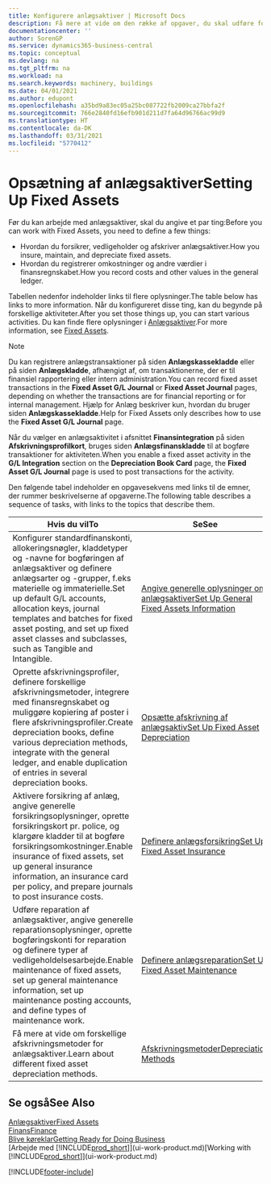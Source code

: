 ```yaml
---
title: Konfigurere anlægsaktiver | Microsoft Docs
description: Få mere at vide om den række af opgaver, du skal udføre for at oprette anlægsaktiver, f.eks. maskiner eller bygninger.
documentationcenter: ''
author: SorenGP
ms.service: dynamics365-business-central
ms.topic: conceptual
ms.devlang: na
ms.tgt_pltfrm: na
ms.workload: na
ms.search.keywords: machinery, buildings
ms.date: 04/01/2021
ms.author: edupont
ms.openlocfilehash: a35bd9a83ec05a25bc087722fb2009ca27bbfa2f
ms.sourcegitcommit: 766e2840fd16efb901d211d7fa64d96766ac99d9
ms.translationtype: HT
ms.contentlocale: da-DK
ms.lasthandoff: 03/31/2021
ms.locfileid: "5770412"
---
```

# <a name="setting-up-fixed-assets"></a><span data-ttu-id="feef0-103">Opsætning af anlægsaktiver</span><span class="sxs-lookup"><span data-stu-id="feef0-103">Setting Up Fixed Assets</span></span>
<span data-ttu-id="feef0-104">Før du kan arbejde med anlægsaktiver, skal du angive et par ting:</span><span class="sxs-lookup"><span data-stu-id="feef0-104">Before you can work with Fixed Assets, you need to define a few things:</span></span>  

* <span data-ttu-id="feef0-105">Hvordan du forsikrer, vedligeholder og afskriver anlægsaktiver.</span><span class="sxs-lookup"><span data-stu-id="feef0-105">How you insure, maintain, and depreciate fixed assets.</span></span>  
* <span data-ttu-id="feef0-106">Hvordan du registrerer omkostninger og andre værdier i finansregnskabet.</span><span class="sxs-lookup"><span data-stu-id="feef0-106">How you record costs and other values in the general ledger.</span></span>  

<span data-ttu-id="feef0-107">Tabellen nedenfor indeholder links til flere oplysninger.</span><span class="sxs-lookup"><span data-stu-id="feef0-107">The table below has links to more information.</span></span> <span data-ttu-id="feef0-108">Når du konfigureret disse ting, kan du begynde på forskellige aktiviteter.</span><span class="sxs-lookup"><span data-stu-id="feef0-108">After you set those things up, you can start various activities.</span></span> <span data-ttu-id="feef0-109">Du kan finde flere oplysninger i [Anlægsaktiver](fa-manage.md).</span><span class="sxs-lookup"><span data-stu-id="feef0-109">For more information, see [Fixed Assets](fa-manage.md).</span></span>  

> [!NOTE]  
>   <span data-ttu-id="feef0-110">Du kan registrere anlægstransaktioner på siden **Anlægskassekladde** eller på siden **Anlægskladde**, afhængigt af, om transaktionerne, der er til finansiel rapportering eller intern administration.</span><span class="sxs-lookup"><span data-stu-id="feef0-110">You can record fixed asset transactions in the **Fixed Asset G/L Journal** or **Fixed Asset Journal** pages, depending on whether the transactions are for financial reporting or for internal management.</span></span> <span data-ttu-id="feef0-111">Hjælp for Anlæg beskriver kun, hvordan du bruger siden **Anlægskassekladde**.</span><span class="sxs-lookup"><span data-stu-id="feef0-111">Help for Fixed Assets only describes how to use the **Fixed Asset G/L Journal** page.</span></span>  

<span data-ttu-id="feef0-112">Når du vælger en anlægsaktivitet i afsnittet **Finansintegration** på siden **Afskrivningsprofilkort**, bruges siden **Anlægsfinanskladde** til at bogføre transaktioner for aktiviteten.</span><span class="sxs-lookup"><span data-stu-id="feef0-112">When you enable a fixed asset activity in the **G/L Integration** section on the **Depreciation Book Card** page, the **Fixed Asset G/L Journal** page is used to post transactions for the activity.</span></span>

<span data-ttu-id="feef0-113">Den følgende tabel indeholder en opgavesekvens med links til de emner, der rummer beskrivelserne af opgaverne.</span><span class="sxs-lookup"><span data-stu-id="feef0-113">The following table describes a sequence of tasks, with links to the topics that describe them.</span></span>  

| <span data-ttu-id="feef0-114">Hvis du vil</span><span class="sxs-lookup"><span data-stu-id="feef0-114">To</span></span> | <span data-ttu-id="feef0-115">Se</span><span class="sxs-lookup"><span data-stu-id="feef0-115">See</span></span> |
| --- | --- |
| <span data-ttu-id="feef0-116">Konfigurer standardfinanskonti, allokeringsnøgler, kladdetyper og -navne for bogføringen af anlægsaktiver og definere anlægsarter og -grupper, f.eks materielle og immaterielle.</span><span class="sxs-lookup"><span data-stu-id="feef0-116">Set up default G/L accounts, allocation keys, journal templates and batches for fixed asset posting, and set up fixed asset classes and subclasses, such as Tangible and Intangible.</span></span> |[<span data-ttu-id="feef0-117">Angive generelle oplysninger om anlægsaktiver</span><span class="sxs-lookup"><span data-stu-id="feef0-117">Set Up General Fixed Assets Information</span></span>](fa-how-setup-general.md) |
| <span data-ttu-id="feef0-118">Oprette afskrivningsprofiler, definere forskellige afskrivningsmetoder, integrere med finansregnskabet og muliggøre kopiering af poster i flere afskrivningsprofiler.</span><span class="sxs-lookup"><span data-stu-id="feef0-118">Create depreciation books, define various depreciation methods, integrate with the general ledger, and enable duplication of entries in several depreciation books.</span></span> |[<span data-ttu-id="feef0-119">Opsætte afskrivning af anlægsaktiv</span><span class="sxs-lookup"><span data-stu-id="feef0-119">Set Up Fixed Asset Depreciation</span></span>](fa-how-setup-depreciation.md) |
| <span data-ttu-id="feef0-120">Aktivere forsikring af anlæg, angive generelle forsikringsoplysninger, oprette forsikringskort pr. police, og klargøre kladder til at bogføre forsikringsomkostninger.</span><span class="sxs-lookup"><span data-stu-id="feef0-120">Enable insurance of fixed assets, set up general insurance information, an insurance card per policy, and prepare journals to post insurance costs.</span></span> |[<span data-ttu-id="feef0-121">Definere anlægsforsikring</span><span class="sxs-lookup"><span data-stu-id="feef0-121">Set Up Fixed Asset Insurance</span></span>](fa-how-setup-insurance.md) |
| <span data-ttu-id="feef0-122">Udføre reparation af anlægsaktiver, angive generelle reparationsoplysninger, oprette bogføringskonti for reparation og definere typer af vedligeholdelsesarbejde.</span><span class="sxs-lookup"><span data-stu-id="feef0-122">Enable maintenance of fixed assets, set up general maintenance information, set up maintenance posting accounts, and define types of maintenance work.</span></span> |[<span data-ttu-id="feef0-123">Definere anlægsreparation</span><span class="sxs-lookup"><span data-stu-id="feef0-123">Set Up Fixed Asset Maintenance</span></span>](fa-how-setup-maintenance.md) |
| <span data-ttu-id="feef0-124">Få mere at vide om forskellige afskrivningsmetoder for anlægsaktiver.</span><span class="sxs-lookup"><span data-stu-id="feef0-124">Learn about different fixed asset depreciation methods.</span></span> |[<span data-ttu-id="feef0-125">Afskrivningsmetoder</span><span class="sxs-lookup"><span data-stu-id="feef0-125">Depreciation Methods</span></span>](fa-depreciation-methods.md) |

## <a name="see-also"></a><span data-ttu-id="feef0-126">Se også</span><span class="sxs-lookup"><span data-stu-id="feef0-126">See Also</span></span>
[<span data-ttu-id="feef0-127">Anlægsaktiver</span><span class="sxs-lookup"><span data-stu-id="feef0-127">Fixed Assets</span></span>](fa-manage.md)  
[<span data-ttu-id="feef0-128">Finans</span><span class="sxs-lookup"><span data-stu-id="feef0-128">Finance</span></span>](finance.md)  
[<span data-ttu-id="feef0-129">Blive køreklar</span><span class="sxs-lookup"><span data-stu-id="feef0-129">Getting Ready for Doing Business</span></span>](ui-get-ready-business.md)  
<span data-ttu-id="feef0-130">[Arbejde med [!INCLUDE[prod_short](includes/prod_short.md)]](ui-work-product.md)</span><span class="sxs-lookup"><span data-stu-id="feef0-130">[Working with [!INCLUDE[prod_short](includes/prod_short.md)]](ui-work-product.md)</span></span>


[!INCLUDE[footer-include](includes/footer-banner.md)]